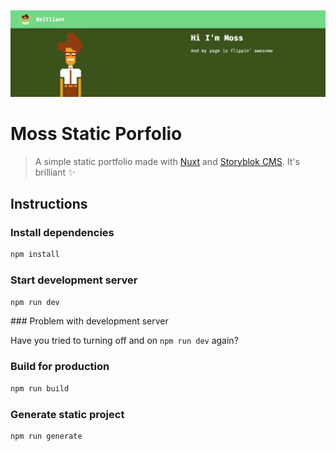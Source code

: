 ![](public/github-banner.png)

# Moss Static Porfolio

> A simple static portfolio made with [Nuxt](https://v3.nuxtjs.org/) and [Storyblok CMS](https://www.storyblok.com/).
> It's brilliant ✨

## Instructions

### Install dependencies

```bash
npm install
```

### Start development server

```bash
npm run dev
```

### Problem with development server

Have you tried to turning off and on `npm run dev` again?

### Build for production

```bash
npm run build
```

### Generate static project

```bash
npm run generate
```
